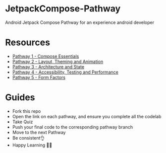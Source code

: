# JetpackCompose-Pathway
Android Jetpack Compose Pathway for an experience android developer

# Resources
* [Pathway 1 - Compose Essentials](https://developer.android.com/courses/pathways/jetpack-compose-for-android-developers-1)
* [Pathway 2 - Layout, Theming and Animation](https://developer.android.com/courses/pathways/jetpack-compose-for-android-developers-2)
* [Pathway 3 - Architecture and State](https://developer.android.com/courses/pathways/jetpack-compose-for-android-developers-3)
* [Pathway 4 - Accessibility, Testing and Performance](https://developer.android.com/courses/pathways/jetpack-compose-for-android-developers-4)
* [Pathway 5 - Form Factors](https://developer.android.com/courses/pathways/jetpack-compose-for-android-developers-5)

# Guides

* Fork this repo
* Open the link on each pathway, and ensure you complete all the codelab
* Take Quiz
* Push your final code to the corresponding pathway branch
* Move to the next Pathway
* Be consistent👌
* Happy Learning 🥰😍
